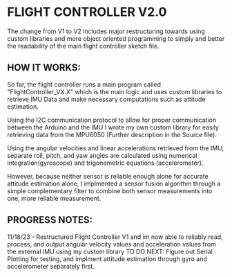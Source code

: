 # **FLIGHT CONTROLLER V2.0**


The change from V1 to V2 includes major restructuring towards using custom libraries and more object oriented programming to simply and better the readability of the main flight controller sketch file. 


## HOW IT WORKS:
  So far, the flight controller runs a main program called "FlightController_VX.X" which is the main logic and uses custom libraries to retrieve IMU Data and make necessary computations such as attitude estimation. 

  Using the I2C communication protocol to allow for proper communication between the Arduino and the IMU I wrote my own custom library for easily retrieving data from the MPU6050 (Further description in the Source file). 
  
  Using the angular velocities and linear accelerations retrieved from the IMU, separate roll, pitch, and yaw angles are calculated using numerical integration(gyroscope) and trigonemetric equations (accelerometer).

  However, because neither sensor is reliable enough alone for accurate attitude estimation alone, I implmented a sensor fusion algorithm through a simple complementary filter to combine both sensor measurements into one, more reliable measurement.



## PROGRESS NOTES:

11/18/23 - Restructured Flight Controller V1 and im now able to reliably read, process, and output angular velocity values and acceleration values from the external IMU using my custom library
             TO DO NEXT:  Figure out Serial Plotting for testing, and implment attitude estimation through gyro and accelerometer separately first.
